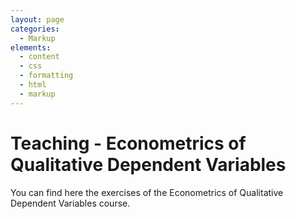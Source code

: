 ```yaml
---
layout: page
categories:
  - Markup
elements:
  - content
  - css
  - formatting
  - html
  - markup  
---
```


# Teaching - Econometrics of Qualitative Dependent Variables

You can find here the exercises of the Econometrics of Qualitative Dependent Variables course.

<object data="../assets/Plaquette_2020_2021_exo.pdf" width="1000" height="1000" type='application/pdf'></object>

